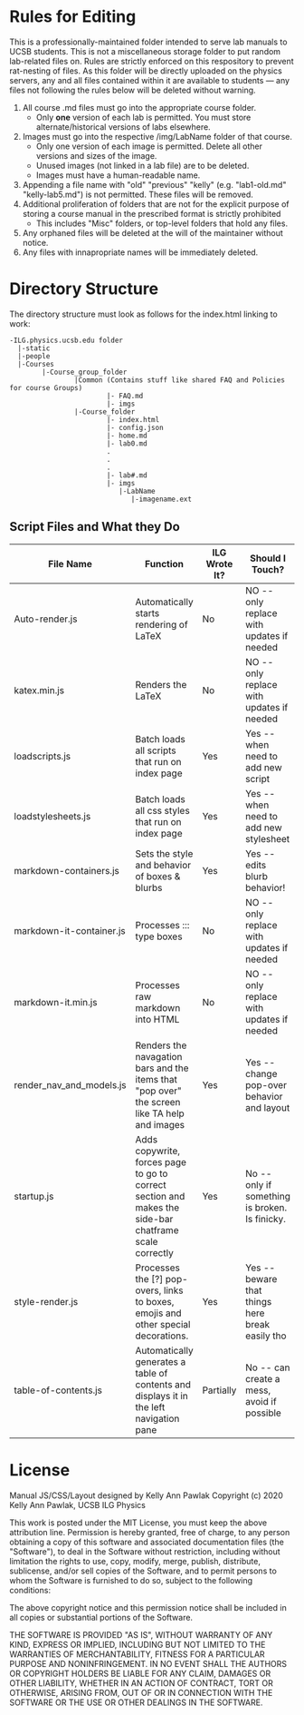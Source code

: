                 
                        
# Rules for Editing

This is a professionally-maintained folder intended to serve lab manuals to UCSB students. This is not a miscellaneous storage folder to put random lab-related files on.
Rules are strictly enforced on this respository to prevent rat-nesting of files. As this folder will be directly uploaded on the physics servers, any and all files contained within it are available to students — any files not following the rules below will be deleted without warning.

1. All course .md files must go into the appropriate course folder. 
     - Only **one** version of each lab is permitted. You must store alternate/historical versions of labs elsewhere.
2. Images must go into the respective /img/LabName folder of that course. 
     - Only one version of each image is permitted. Delete all other versions and sizes of the image.
     - Unused images (not linked in a lab file) are to be deleted.
     - Images must have a human-readable name.
3. Appending a file name with "old" "previous" "kelly" (e.g. "lab1-old.md" "kelly-lab5.md") is not permitted. These files will be removed. 
4. Additional proliferation of folders that are not for the explicit purpose of storing a course manual in the prescribed format is strictly prohibited
    - This includes "Misc" folders, or top-level folders that hold any files.
5. Any orphaned files will be deleted at the will of the maintainer without notice.
6. Any files with innapropriate names will be immediately deleted.


# Directory Structure

The directory structure must look as follows for the index.html linking to work:


```
-ILG.physics.ucsb.edu folder
  |-static
  |-people
  |-Courses
        |-Course_group_folder
                |Common (Contains stuff like shared FAQ and Policies for course Groups)
                        |- FAQ.md
                        |- imgs
                |-Course_folder
                        |- index.html
                        |- config.json             
                        |- home.md
                        |- lab0.md
                        .
                        .
                        .
                        |- lab#.md
                        |- imgs
                           |-LabName
                              |-imagename.ext
```


## Script Files and What they Do

| File Name                | Function                                                                                              | ILG Wrote It? | Should I Touch?                                 |
|--------------------------|-------------------------------------------------------------------------------------------------------|---------------|-------------------------------------------------|
| Auto-render.js           | Automatically starts rendering of LaTeX                                                               | No            | NO -- only replace with updates if needed       |
| katex.min.js             | Renders the LaTeX                                                                                     | No            | NO -- only replace with updates if needed       |
| loadscripts.js           | Batch loads all scripts that run on index page                                                        | Yes           | Yes -- when need to add new script              |
| loadstylesheets.js       | Batch loads all css styles that run on index page                                                     | Yes           | Yes -- when need to add new stylesheet          |
| markdown-containers.js   | Sets the style and behavior of boxes & blurbs                                                         | Yes           | Yes -- edits blurb behavior!                    |
| markdown-it-container.js | Processes ::: type boxes                                                                              | No            | NO -- only replace with updates if needed       |
| markdown-it.min.js       | Processes raw markdown into HTML                                                                      | No            | NO -- only replace with updates if needed       |
| render_nav_and_models.js | Renders the navagation bars and the items that "pop over" the screen like TA help and images          | Yes           | Yes -- change pop-over behavior and layout      |
| startup.js               | Adds copywrite, forces page to go to correct section and makes the side-bar chatframe scale correctly | Yes           | No -- only if something is broken. Is finicky.  |
| style-render.js          | Processes the [?] pop-overs, links to boxes, emojis and other special decorations.                    | Yes           | Yes -- beware that things here break easily tho |
| table-of-contents.js     | Automatically generates a table of contents and displays it in the left navigation pane               | Partially     | No -- can create a mess, avoid if possible      |


# License
Manual JS/CSS/Layout designed by Kelly Ann Pawlak 
Copyright (c) 2020 Kelly Ann Pawlak, UCSB ILG Physics


This work is posted under the MIT License, you must keep the above attribution line.
Permission is hereby granted, free of charge, to any person obtaining a copy
of this software and associated documentation files (the "Software"), to deal
in the Software without restriction, including without limitation the rights
to use, copy, modify, merge, publish, distribute, sublicense, and/or sell
copies of the Software, and to permit persons to whom the Software is
furnished to do so, subject to the following conditions:

The above copyright notice and this permission notice shall be included in all
copies or substantial portions of the Software.

THE SOFTWARE IS PROVIDED "AS IS", WITHOUT WARRANTY OF ANY KIND, EXPRESS OR
IMPLIED, INCLUDING BUT NOT LIMITED TO THE WARRANTIES OF MERCHANTABILITY,
FITNESS FOR A PARTICULAR PURPOSE AND NONINFRINGEMENT. IN NO EVENT SHALL THE
AUTHORS OR COPYRIGHT HOLDERS BE LIABLE FOR ANY CLAIM, DAMAGES OR OTHER
LIABILITY, WHETHER IN AN ACTION OF CONTRACT, TORT OR OTHERWISE, ARISING FROM,
OUT OF OR IN CONNECTION WITH THE SOFTWARE OR THE USE OR OTHER DEALINGS IN THE
SOFTWARE.